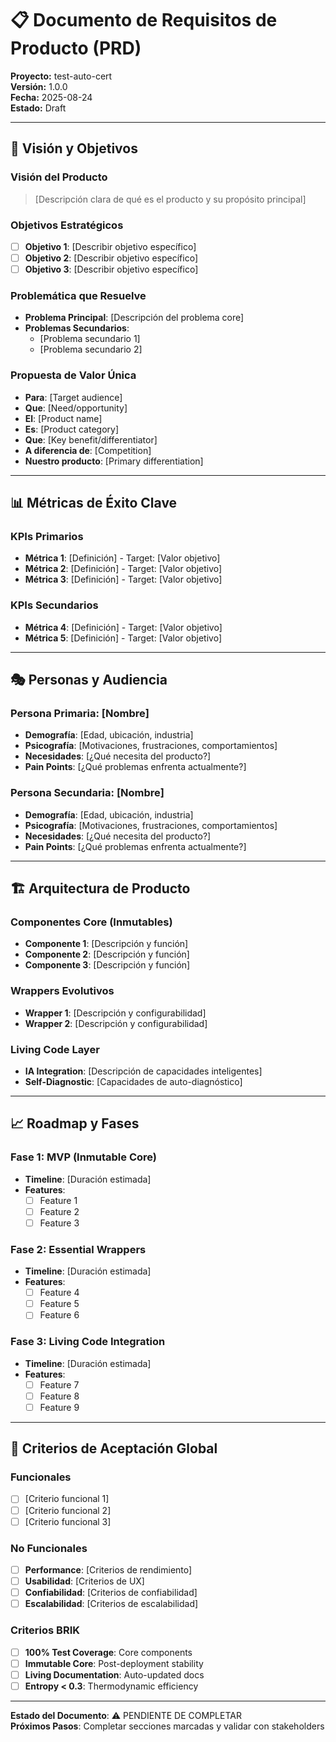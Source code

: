 # 📋 Documento de Requisitos de Producto (PRD)
**Proyecto:** test-auto-cert  
**Versión:** 1.0.0  
**Fecha:** 2025-08-24  
**Estado:** Draft  

---

## 🎯 Visión y Objetivos

### Visión del Producto
> [Descripción clara de qué es el producto y su propósito principal]

### Objetivos Estratégicos
- [ ] **Objetivo 1**: [Describir objetivo específico]
- [ ] **Objetivo 2**: [Describir objetivo específico]
- [ ] **Objetivo 3**: [Describir objetivo específico]

### Problemática que Resuelve
- **Problema Principal**: [Descripción del problema core]
- **Problemas Secundarios**:
  - [Problema secundario 1]
  - [Problema secundario 2]

### Propuesta de Valor Única
- **Para**: [Target audience]
- **Que**: [Need/opportunity]
- **El**: [Product name]
- **Es**: [Product category]
- **Que**: [Key benefit/differentiator]
- **A diferencia de**: [Competition]
- **Nuestro producto**: [Primary differentiation]

---

## 📊 Métricas de Éxito Clave

### KPIs Primarios
- **Métrica 1**: [Definición] - Target: [Valor objetivo]
- **Métrica 2**: [Definición] - Target: [Valor objetivo]
- **Métrica 3**: [Definición] - Target: [Valor objetivo]

### KPIs Secundarios
- **Métrica 4**: [Definición] - Target: [Valor objetivo]
- **Métrica 5**: [Definición] - Target: [Valor objetivo]

---

## 🎭 Personas y Audiencia

### Persona Primaria: [Nombre]
- **Demografía**: [Edad, ubicación, industria]
- **Psicografía**: [Motivaciones, frustraciones, comportamientos]
- **Necesidades**: [¿Qué necesita del producto?]
- **Pain Points**: [¿Qué problemas enfrenta actualmente?]

### Persona Secundaria: [Nombre]
- **Demografía**: [Edad, ubicación, industria]
- **Psicografía**: [Motivaciones, frustraciones, comportamientos]
- **Necesidades**: [¿Qué necesita del producto?]
- **Pain Points**: [¿Qué problemas enfrenta actualmente?]

---

## 🏗️ Arquitectura de Producto

### Componentes Core (Inmutables)
- **Componente 1**: [Descripción y función]
- **Componente 2**: [Descripción y función]
- **Componente 3**: [Descripción y función]

### Wrappers Evolutivos
- **Wrapper 1**: [Descripción y configurabilidad]
- **Wrapper 2**: [Descripción y configurabilidad]

### Living Code Layer
- **IA Integration**: [Descripción de capacidades inteligentes]
- **Self-Diagnostic**: [Capacidades de auto-diagnóstico]

---

## 📈 Roadmap y Fases

### Fase 1: MVP (Inmutable Core)
- **Timeline**: [Duración estimada]
- **Features**:
  - [ ] Feature 1
  - [ ] Feature 2
  - [ ] Feature 3

### Fase 2: Essential Wrappers
- **Timeline**: [Duración estimada]
- **Features**:
  - [ ] Feature 4
  - [ ] Feature 5
  - [ ] Feature 6

### Fase 3: Living Code Integration
- **Timeline**: [Duración estimada]
- **Features**:
  - [ ] Feature 7
  - [ ] Feature 8
  - [ ] Feature 9

---

## 🎯 Criterios de Aceptación Global

### Funcionales
- [ ] [Criterio funcional 1]
- [ ] [Criterio funcional 2]
- [ ] [Criterio funcional 3]

### No Funcionales
- [ ] **Performance**: [Criterios de rendimiento]
- [ ] **Usabilidad**: [Criterios de UX]
- [ ] **Confiabilidad**: [Criterios de confiabilidad]
- [ ] **Escalabilidad**: [Criterios de escalabilidad]

### Criterios BRIK
- [ ] **100% Test Coverage**: Core components
- [ ] **Immutable Core**: Post-deployment stability
- [ ] **Living Documentation**: Auto-updated docs
- [ ] **Entropy < 0.3**: Thermodynamic efficiency

---

**Estado del Documento**: ⚠️ PENDIENTE DE COMPLETAR  
**Próximos Pasos**: Completar secciones marcadas y validar con stakeholders

